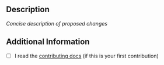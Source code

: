 ## Description

_Concise description of proposed changes_

## Additional Information

- [ ] I read the [contributing docs](/livepeer/ui-kit/blob/main/.github/CONTRIBUTING.md) (if this is your first contribution)
